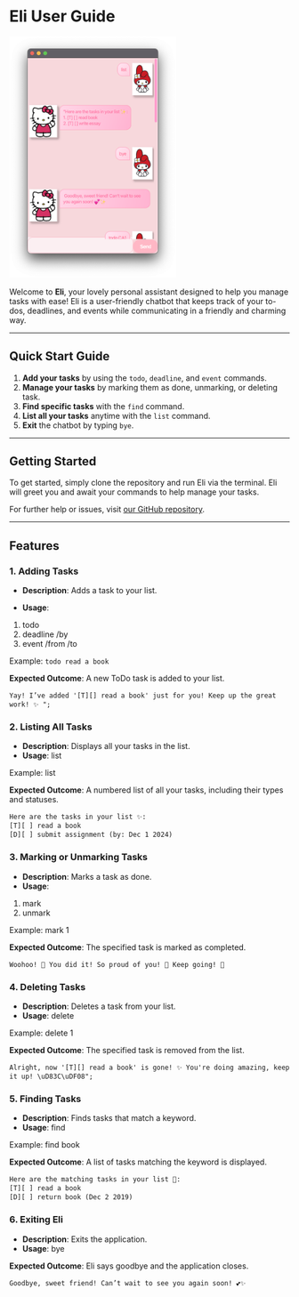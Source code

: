 # Eli User Guide

<img src="/docs/Ui.png" alt="Eli chatbot screenshot" width="300"/>

Welcome to **Eli**, your lovely personal assistant designed to help you manage tasks with ease! Eli is a user-friendly chatbot that keeps track of your to-dos, deadlines, and events while communicating in a friendly and charming way.

---

## Quick Start Guide

1. **Add your tasks** by using the `todo`, `deadline`, and `event` commands.
2. **Manage your tasks** by marking them as done, unmarking, or deleting task.
3. **Find specific tasks** with the `find` command.
4. **List all your tasks** anytime with the `list` command.
5. **Exit** the chatbot by typing `bye`.

---

## Getting Started

To get started, simply clone the repository and run Eli via the terminal. Eli will greet you and await your commands to help manage your tasks.

For further help or issues, visit [our GitHub repository](https://github.com/munhuikim/your-repo).

---

## Features

### 1. Adding Tasks

- **Description**: Adds a task to your list.

- **Usage**:
1. todo <task description>
2. deadline <task description> /by <YYYY-MM-DD>
3. event <task description> /from <start time> /to <end time>

Example: `todo read a book`

**Expected Outcome**: A new ToDo task is added to your list.

```
Yay! I’ve added '[T][] read a book' just for you! Keep up the great work! ✨ ";
```

### 2. Listing All Tasks
- **Description**: Displays all your tasks in the list.
- **Usage**: list

Example: list

**Expected Outcome**: A numbered list of all your tasks, including their types and statuses.

```
Here are the tasks in your list ✨:
[T][ ] read a book
[D][ ] submit assignment (by: Dec 1 2024)
```

### 3. Marking or Unmarking Tasks
- **Description**: Marks a task as done.
- **Usage**: 
1. mark <task number>
2. unmark <task number>

Example: mark 1

**Expected Outcome**: The specified task is marked as completed.

```
Woohoo! 🌟 You did it! So proud of you! 🎉 Keep going! 💪
```

### 4. Deleting Tasks
- **Description**: Deletes a task from your list.
- **Usage**: delete <task number>

Example: delete 1

**Expected Outcome**: The specified task is removed from the list.

```
Alright, now '[T][] read a book' is gone! ✨ You're doing amazing, keep it up! \uD83C\uDF08";
```

### 5. Finding Tasks
- **Description**: Finds tasks that match a keyword.
- **Usage**: find <keyword>

Example: find book

**Expected Outcome**: A list of tasks matching the keyword is displayed.

```
Here are the matching tasks in your list 🌸:
[T][ ] read a book
[D][ ] return book (Dec 2 2019)
```

### 6. Exiting Eli
- **Description**: Exits the application.
- **Usage**: bye

**Expected Outcome**: Eli says goodbye and the application closes.


```
Goodbye, sweet friend! Can’t wait to see you again soon! 💕✨
```











